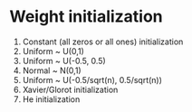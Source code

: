 # Weight initialization

1. Constant (all zeros or all ones) initialization
2. Uniform ~ U(0,1)
3. Uniform ~ U(-0.5, 0.5)
4. Normal ~ N(0,1)
5. Uniform ~ U(-0.5/sqrt(n), 0.5/sqrt(n))
6. Xavier/Glorot initialization
7. He initialization
